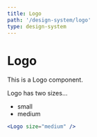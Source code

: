 ```yaml
---
title: Logo
path: '/design-system/logo'
type: design-system
---
```


# Logo

This is a Logo component.

Logo has two sizes...

- small
- medium

```jsx live
<Logo size="medium" />
```

